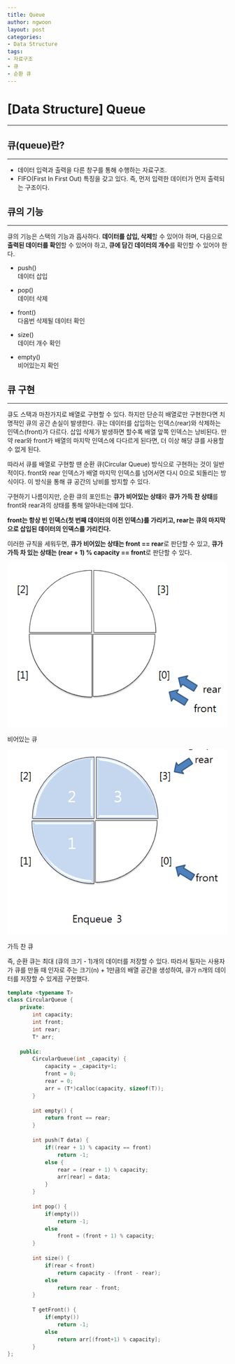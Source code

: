 ```yaml
---
title: Queue
author: ngwoon
layout: post
categories:
- Data Structure
tags:
- 자료구조
- 큐
- 순환 큐
---
```


# [Data Structure] Queue
- - -

## 큐(queue)란?
---

- 데이터 입력과 출력을 다른 창구를 통해 수행하는 자료구조.
- FIFO(First In First Out) 특징을 갖고 있다. 즉, 먼저 입력한 데이터가 먼저 출력되는 구조이다.

## 큐의 기능
---

큐의 기능은 스택의 기능과 흡사하다. **데이터를 삽입, 삭제**할 수 있어야 하며, 다음으로 **출력된 데이터를 확인**할 수 있어야 하고, **큐에 담긴 데이터의 개수**를 확인할 수 있어야 한다.

- push()<br/>
    데이터 삽입

- pop()<br/>
    데이터 삭제

- front()<br/>
    다음번 삭제될 데이터 확인

- size()<br/>
    데이터 개수 확인

- empty()<br/>
    비어있는지 확인

## 큐 구현

---

큐도 스택과 마찬가지로 배열로 구현할 수 있다. 하지만 단순히 배열로만 구현한다면 치명적인 큐의 공간 손실이 발생한다. 큐는 데이터를 삽입하는 인덱스(rear)와 삭제하는 인덱스(front)가 다르다. 삽입 삭제가 발생하면 할수록 배열 앞쪽 인덱스는 낭비된다. 만약 rear와 front가 배열의 마지막 인덱스에 다다르게 된다면, 더 이상 해당 큐를 사용할 수 없게 된다.

따라서 큐를 배열로 구현할 땐 순환 큐(Circular Queue) 방식으로 구현하는 것이 일반적이다. front와 rear 인덱스가 배열 마지막 인덱스를 넘어서면 다시 0으로 되돌리는 방식이다. 이 방식을 통해 큐 공간의 낭비를 방지할 수 있다.

구현하기 나름이지만, 순환 큐의 포인트는 **큐가 비어있는 상태**와 **큐가 가득 찬 상태**를 front와 rear과의 상태를 통해 알아내는데에 있다.

**front는 항상 빈 인덱스(첫 번째 데이터의 이전 인덱스)를 가리키고, rear는 큐의 마지막으로 삽입된 데이터의 인덱스를 가리킨다.**

이러한 규칙을 세워두면, **큐가 비어있는 상태는 front == rear**로 판단할 수 있고, **큐가 가득 차 있는 상태는 (rear + 1) % capacity == front**로 판단할 수 있다.

![비어있는 순환 큐](/assets/images/post/Data-Structure/2021-03-28-queue/circular-queue-empty.png)

비어있는 큐

![가득 찬 순환 큐](/assets/images/post/Data-Structure/2021-03-28-queue/circular-queue-full.png)

가득 찬 큐

즉, 순환 큐는 최대 (큐의 크기 - 1)개의 데이터를 저장할 수 있다. 따라서 필자는 사용자가 큐를 만들 때 인자로 주는 크기(n) + 1만큼의 배열 공간을 생성하여, 큐가 n개의 데이터를 저장할 수 있게끔 구현했다.

```cpp
template <typename T>
class CircularQueue {
    private:
        int capacity;
        int front;
        int rear;
        T* arr;

    public:
        CircularQueue(int _capacity) {
            capacity = _capacity+1;
            front = 0;
            rear = 0;
            arr = (T*)calloc(capacity, sizeof(T));
        }

        int empty() {
            return front == rear;
        }

        int push(T data) {
            if((rear + 1) % capacity == front)
                return -1;
            else {
                rear = (rear + 1) % capacity;
                arr[rear] = data;
            }
        }

        int pop() {
            if(empty())
                return -1;
            else
                front = (front + 1) % capacity;
        }

        int size() {
            if(rear < front)
                return capacity - (front - rear);
            else
                return rear - front;
        }

        T getFront() {
            if(empty())
                return -1;
            else
                return arr[(front+1) % capacity];
        }
};
```